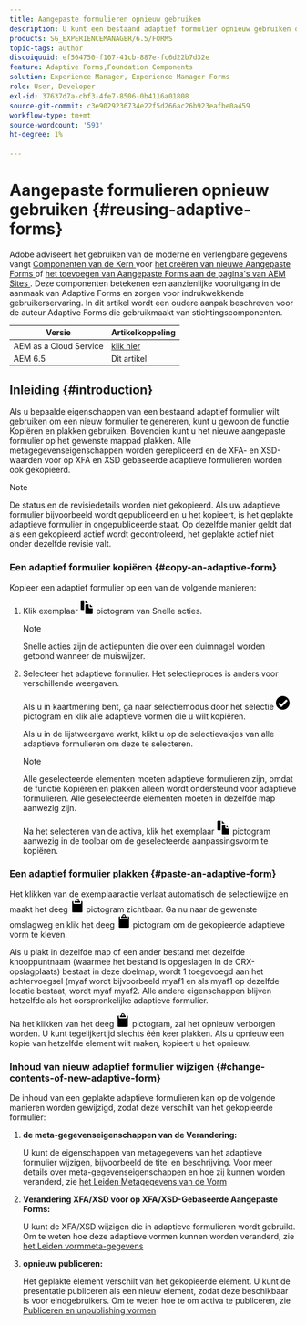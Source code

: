 ```yaml
---
title: Aangepaste formulieren opnieuw gebruiken
description: U kunt een bestaand adaptief formulier opnieuw gebruiken om nieuwe adaptieve formulieren te maken.
products: SG_EXPERIENCEMANAGER/6.5/FORMS
topic-tags: author
discoiquuid: ef564750-f107-41cb-887e-fc6d22b7d32e
feature: Adaptive Forms,Foundation Components
solution: Experience Manager, Experience Manager Forms
role: User, Developer
exl-id: 37637d7a-cbf3-4fe7-8506-0b4116a01808
source-git-commit: c3e9029236734e22f5d266ac26b923eafbe0a459
workflow-type: tm+mt
source-wordcount: '593'
ht-degree: 1%

---
```


# Aangepaste formulieren opnieuw gebruiken {#reusing-adaptive-forms}

<span class="preview"> Adobe adviseert het gebruiken van de moderne en verlengbare gegevens vangt [ Componenten van de Kern ](https://experienceleague.adobe.com/docs/experience-manager-core-components/using/adaptive-forms/introduction.html) voor [ het creëren van nieuwe Aangepaste Forms ](/help/forms/using/create-an-adaptive-form-core-components.md) of [ het toevoegen van Aangepaste Forms aan de pagina&#39;s van AEM Sites ](/help/forms/using/create-or-add-an-adaptive-form-to-aem-sites-page.md). Deze componenten betekenen een aanzienlijke vooruitgang in de aanmaak van Adaptive Forms en zorgen voor indrukwekkende gebruikerservaring. In dit artikel wordt een oudere aanpak beschreven voor de auteur Adaptive Forms die gebruikmaakt van stichtingscomponenten. </span>

| Versie | Artikelkoppeling |
| -------- | ---------------------------- |
| AEM as a Cloud Service | [ klik hier ](https://experienceleague.adobe.com/docs/experience-manager-cloud-service/content/forms/adaptive-forms-authoring/authoring-adaptive-forms-foundation-components/manage-metadata/reusing-adaptive-forms.html) |
| AEM 6.5 | Dit artikel |

## Inleiding {#introduction}

Als u bepaalde eigenschappen van een bestaand adaptief formulier wilt gebruiken om een nieuw formulier te genereren, kunt u gewoon de functie Kopiëren en plakken gebruiken. Bovendien kunt u het nieuwe aangepaste formulier op het gewenste mappad plakken. Alle metagegevenseigenschappen worden gerepliceerd en de XFA- en XSD-waarden voor op XFA en XSD gebaseerde adaptieve formulieren worden ook gekopieerd.

>[!NOTE]
>
>De status en de revisiedetails worden niet gekopieerd. Als uw adaptieve formulier bijvoorbeeld wordt gepubliceerd en u het kopieert, is het geplakte adaptieve formulier in ongepubliceerde staat. Op dezelfde manier geldt dat als een gekopieerd actief wordt gecontroleerd, het geplakte actief niet onder dezelfde revisie valt.

### Een adaptief formulier kopiëren {#copy-an-adaptive-form}

Kopieer een adaptief formulier op een van de volgende manieren:

1. Klik exemplaar ![ aem6forms_copy ](assets/aem6forms_copy.png) pictogram van Snelle acties.

   >[!NOTE]
   >
   >Snelle acties zijn de actiepunten die over een duimnagel worden getoond wanneer de muiswijzer.

1. Selecteer het adaptieve formulier. Het selectieproces is anders voor verschillende weergaven.

   Als u in kaartmening bent, ga naar selectiemodus door het selectie ![ te klikken aem6forms_check-circle ](assets/aem6forms_check-circle.png) pictogram en klik alle adaptieve vormen die u wilt kopiëren.

   Als u in de lijstweergave werkt, klikt u op de selectievakjes van alle adaptieve formulieren om deze te selecteren.

   >[!NOTE]
   >
   >Alle geselecteerde elementen moeten adaptieve formulieren zijn, omdat de functie Kopiëren en plakken alleen wordt ondersteund voor adaptieve formulieren. Alle geselecteerde elementen moeten in dezelfde map aanwezig zijn.

   Na het selecteren van de activa, klik het exemplaar ![ aem6forms_copy ](assets/aem6forms_copy.png) pictogram aanwezig in de toolbar om de geselecteerde aanpassingsvorm te kopiëren.

### Een adaptief formulier plakken {#paste-an-adaptive-form}

Het klikken van de exemplaaractie verlaat automatisch de selectiewijze en maakt het deeg ![ aem6forms_paste ](assets/aem6forms_paste.png) pictogram zichtbaar. Ga nu naar de gewenste omslagweg en klik het deeg ![ aem6forms_paste ](assets/aem6forms_paste.png) pictogram om de gekopieerde adaptieve vorm te kleven.

Als u plakt in dezelfde map of een ander bestand met dezelfde knooppuntnaam (waarmee het bestand is opgeslagen in de CRX-opslagplaats) bestaat in deze doelmap, wordt 1 toegevoegd aan het achtervoegsel (myaf wordt bijvoorbeeld myaf1 en als myaf1 op dezelfde locatie bestaat, wordt myaf myaf2. Alle andere eigenschappen blijven hetzelfde als het oorspronkelijke adaptieve formulier.

Na het klikken van het deeg ![ aem6forms_paste ](assets/aem6forms_paste.png) pictogram, zal het opnieuw verborgen worden. U kunt tegelijkertijd slechts één keer plakken. Als u opnieuw een kopie van hetzelfde element wilt maken, kopieert u het opnieuw.

### Inhoud van nieuw adaptief formulier wijzigen {#change-contents-of-new-adaptive-form}

De inhoud van een geplakte adaptieve formulieren kan op de volgende manieren worden gewijzigd, zodat deze verschilt van het gekopieerde formulier:

1. **de meta-gegevenseigenschappen van de Verandering:**

   U kunt de eigenschappen van metagegevens van het adaptieve formulier wijzigen, bijvoorbeeld de titel en beschrijving. Voor meer details over meta-gegevenseigenschappen en hoe zij kunnen worden veranderd, zie [ het Leiden Metagegevens van de Vorm ](/help/forms/using/manage-form-metadata.md)

1. **Verandering XFA/XSD voor op XFA/XSD-Gebaseerde Aangepaste Forms:**

   U kunt de XFA/XSD wijzigen die in adaptieve formulieren wordt gebruikt. Om te weten hoe deze adaptieve vormen kunnen worden veranderd, zie [ het Leiden vormmeta-gegevens ](/help/forms/using/manage-form-metadata.md)

1. **opnieuw publiceren:**

   Het geplakte element verschilt van het gekopieerde element. U kunt de presentatie publiceren als een nieuw element, zodat deze beschikbaar is voor eindgebruikers. Om te weten hoe te om activa te publiceren, zie [ Publiceren en unpublishing vormen ](/help/forms/using/publishing-unpublishing-forms.md)
